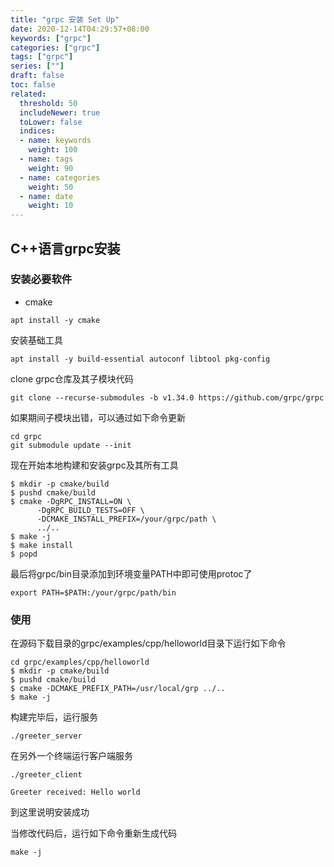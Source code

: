 ```yaml
---
title: "grpc 安装 Set Up"
date: 2020-12-14T04:29:57+08:00
keywords: ["grpc"]
categories: ["grpc"]
tags: ["grpc"]
series: [""]
draft: false
toc: false
related:
  threshold: 50
  includeNewer: true
  toLower: false
  indices:
  - name: keywords
    weight: 100
  - name: tags
    weight: 90
  - name: categories
    weight: 50
  - name: date
    weight: 10
---
```


## C++语言grpc安装
### 安装必要软件
- cmake
```shell script
apt install -y cmake
```

安装基础工具
```shell script
apt install -y build-essential autoconf libtool pkg-config
```
 clone grpc仓库及其子模块代码
```shell script
git clone --recurse-submodules -b v1.34.0 https://github.com/grpc/grpc
```
如果期间子模块出错，可以通过如下命令更新
```shell script
cd grpc
git submodule update --init
```
现在开始本地构建和安装grpc及其所有工具
```shell script
$ mkdir -p cmake/build
$ pushd cmake/build
$ cmake -DgRPC_INSTALL=ON \
      -DgRPC_BUILD_TESTS=OFF \
      -DCMAKE_INSTALL_PREFIX=/your/grpc/path \
      ../..
$ make -j
$ make install
$ popd
```

最后将grpc/bin目录添加到环境变量PATH中即可使用protoc了
```shell script
export PATH=$PATH:/your/grpc/path/bin
```

### 使用
在源码下载目录的grpc/examples/cpp/helloworld目录下运行如下命令
```shell script
cd grpc/examples/cpp/helloworld
$ mkdir -p cmake/build
$ pushd cmake/build
$ cmake -DCMAKE_PREFIX_PATH=/usr/local/grp ../..
$ make -j
```
构建完毕后，运行服务
```shell script
./greeter_server
```
在另外一个终端运行客户端服务
```shell script
./greeter_client

Greeter received: Hello world
```

到这里说明安装成功

当修改代码后，运行如下命令重新生成代码
```shell script
make -j
```